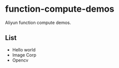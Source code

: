 # function-compute-demos
Aliyun function compute demos.

## List

* Hello world
* Image Corp
* Opencv

